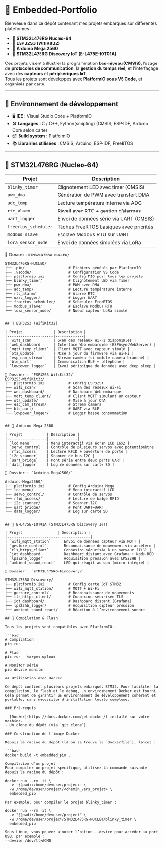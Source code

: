 # 🧠 Embedded-Portfolio

Bienvenue dans ce dépôt contenant mes projets embarqués sur différentes plateformes :

- 🔷 **STM32L476RG Nucleo-64**
- 🔷 **ESP32S3 (WifiKit32)**
- 🔷 **Arduino Mega 2560**
- 🔷 **STM32L475RG Discovery IoT (B-L475E-IOT01A)**

Ces projets visent à illustrer la programmation **bas-niveau (CMSIS)**, l’usage de **protocoles de communication**, la **gestion du temps réel**, et l’interfaçage avec des **capteurs** et **périphériques IoT**.  
Tous les projets sont développés avec **PlatformIO sous VS Code**, et organisés par carte.

---

## 🧰 Environnement de développement

- 🖥️ **IDE** : Visual Studio Code + PlatformIO  
- 🛠️ **Langages** : C / C++, Python(scripting) (CMSIS, ESP-IDF, Arduino Core selon carte)  
- 📦 **Build system** : PlatformIO  
- 📚 **Librairies utilisées** : CMSIS, Arduino, ESP-IDF, FreeRTOS

---

## 📘 STM32L476RG (Nucleo-64)

| Projet               | Description |
|----------------------|-------------|
| `blinky_timer`       | Clignotement LED avec timer (CMSIS) |
| `pwm_dma`            | Génération de PWM avec transfert DMA |
| `adc_temp`           | Lecture température interne via ADC |
| `rtc_alarm`          | Réveil avec RTC + gestion d’alarmes |
| `uart_logger`        | Envoi de données série via UART (CMSIS) |
| `freertos_scheduler` | Tâches FreeRTOS basiques avec priorités |
| `modbus_slave`       | Esclave Modbus RTU sur UART |
| `lora_sensor_node`   | Envoi de données simulées via LoRa |

📁 Dossier : `STM32L476RG-NUCLEO/`
```text
STM32L476RG-NUCLEO/
├── .pio/                    # Fichiers générés par PlatformIO
├── .vscode/                 # Configuration VS Code
├── platformio.ini           # Config PIO pour tous les projets
├── blinky_timer/            # Clignotement LED via Timer
├── pwm_dma/                 # PWM avec DMA
├── adc_temp/                # Lecture température interne
├── rtc_alarm/               # Alarme RTC
├── uart_logger/             # Logger UART
├── freertos_scheduler/      # Scheduler FreeRTOS
├── modbus_slave/            # Esclave Modbus RTU
└── lora_sensor_node/        # Noeud capteur LoRa simulé


## 📘 ESP32S3 (WifiKit32)

| Projet              | Description |
|---------------------|-------------|
| `wifi_scan`         | Scan des réseaux Wi-Fi disponibles |
| `web_dashboard`     | Interface Web embarquée (ESPAsyncWebServer) |
| `mqtt_temp_client`  | Client MQTT avec capteur simulé |
| `ota_update`        | Mise à jour du firmware via Wi-Fi |
| `esp_cam_stream`    | Stream caméra (si module caméra branché) |
| `ble_uart`          | Communication BLE ↔ téléphone |
| `lowpower_logger`   | Envoi périodique de données avec deep sleep |

📁 Dossier : `ESP32S3-WifiKit32/`
ESP32S3-WifiKit32/
├── platformio.ini           # Config ESP32S3
├── wifi_scan/               # Scan des réseaux Wi-Fi
├── web_dashboard/           # Dashboard Web embarqué
├── mqtt_temp_client/        # Client MQTT simulant un capteur
├── ota_update/              # Mise à jour OTA
├── esp_cam_stream/          # Stream caméra
├── ble_uart/                # UART via BLE
└── lowpower_logger/         # Logger basse consommation


## 📘 Arduino Mega 2560

| Projet           | Description |
|------------------|-------------|
| `lcd_menu`       | Menu interactif via écran LCD 16x2 |
| `servo_control`  | Contrôle de plusieurs servos avec potentiomètre |
| `rfid_access`    | Lecture RFID + ouverture de porte |
| `i2c_scanner`    | Scanner de bus I2C |
| `uart_bridge`    | Pont série entre deux ports UART |
| `data_logger`    | Log de données sur carte SD |

📁 Dossier : `Arduino-Mega2560/`

Arduino-Mega2560/
├── platformio.ini           # Config Arduino Mega
├── lcd_menu/                # Menu interactif LCD
├── servo_control/           # Contrôle de servos
├── rfid_access/             # Lecture de badge RFID
├── i2c_scanner/             # Scanner I2C
├── uart_bridge/             # Pont UART↔UART
└── data_logger/             # Log sur carte SD


## 📘 B-L475E-IOT01A (STM32L475RG Discovery IoT)

| Projet                | Description |
|------------------------|-------------|
| `wifi_mqtt_station`    | Envoi de données capteur via MQTT |
| `gesture_control`      | Reconnaissance de mouvement via accéléro |
| `tls_https_client`     | Connexion sécurisée à un serveur (TLS) |
| `iot_dashboard`        | Dashboard distant avec Grafana + Node-RED |
| `lps22hb_logger`       | Acquisition pression avec LPS22HB |
| `ambient_sound_react`  | LED qui réagit au son (micro intégré) |

📁 Dossier : `STM32L475RG-Discovery/`

STM32L475RG-Discovery/
├── platformio.ini           # Config carte IoT STM32
├── wifi_mqtt_station/       # MQTT + Wi-Fi
├── gesture_control/         # Reconnaissance de mouvements
├── tls_https_client/        # Connexion sécurisée TLS
├── iot_dashboard/           # Dashboard distant (Grafana)
├── lps22hb_logger/          # Acquisition capteur pression
└── ambient_sound_react/     # Réaction à l’environnement sonore

## 🔧 Compilation & Flash

Tous les projets sont compatibles avec PlatformIO.

```bash
# Compilation
pio run

# Flash
pio run --target upload

# Monitor série
pio device monitor

## Utilisation avec Docker

Ce dépôt contient plusieurs projets embarqués STM32. Pour faciliter la compilation, le flash et le debug, un environnement Docker est fourni. Cela permet de garantir un environnement de développement cohérent et portable, sans nécessiter d'installation locale complexe.

### Pré-requis

- [Docker](https://docs.docker.com/get-docker/) installé sur votre machine.
- Un clone du dépôt (via `git clone`).

### Construction de l'image Docker

Depuis la racine du dépôt (là où se trouve le `Dockerfile`), lancez :

```bash
docker build -t embedded_pio .

Compilation d’un projet
Pour compiler un projet spécifique, utilisez la commande suivante depuis la racine du dépôt :

docker run --rm -it \
  -v "$(pwd):/home/devuser/project" \
  -w /home/devuser/project/<chemin_vers_projet> \
  embedded_pio

Par exemple, pour compiler le projet blinky_timer :

docker run --rm -it \
  -v "$(pwd):/home/devuser/project" \
  -w /home/devuser/project/STM32L476RG-NUCLEO/blinky_timer \
  embedded_pio

Sous Linux, vous pouvez ajouter l’option --device pour accéder au port USB, par exemple :
--device /dev/ttyACM0
